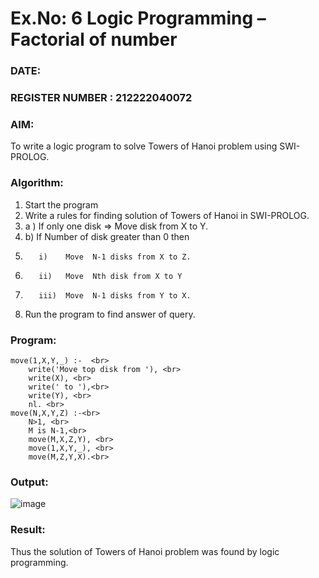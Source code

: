 # Ex.No: 6   Logic Programming – Factorial of number   
### DATE:                                                                            
### REGISTER NUMBER : 212222040072
### AIM: 
To  write  a logic program  to solve Towers of Hanoi problem  using SWI-PROLOG. 
### Algorithm:
1. Start the program
2.  Write a rules for finding solution of Towers of Hanoi in SWI-PROLOG.
3.  a )	If only one disk  => Move disk from X to Y.
4.  b)	If Number of disk greater than 0 then
5.        i)	Move  N-1 disks from X to Z.
6.        ii)	Move  Nth disk from X to Y
7.        iii)	Move  N-1 disks from Y to X.
8. Run the program  to find answer of  query.

### Program:
```
move(1,X,Y,_) :-  <br>
    write('Move top disk from '), <br>
    write(X), <br>
    write(' to '),<br> 
    write(Y), <br>
    nl. <br>
move(N,X,Y,Z) :-<br> 
    N>1, <br>
    M is N-1,<br> 
    move(M,X,Z,Y), <br>
    move(1,X,Y,_), <br>
    move(M,Z,Y,X).<br>
```

### Output:
![image](https://github.com/user-attachments/assets/e61d7434-f9f5-4055-b94d-161c58fb52d1)

### Result:
Thus the solution of Towers of Hanoi problem was found by logic programming.
